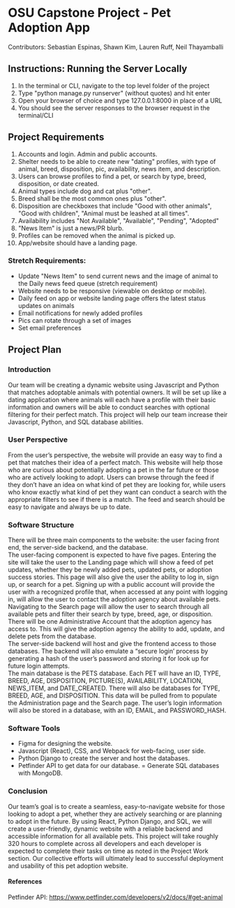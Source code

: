 # OSU Capstone Project - Pet Adoption App
Contributors: Sebastian Espinas, Shawn Kim, Lauren Ruff, Neil Thayamballi

## Instructions: Running the Server Locally
1. In the terminal or CLI, navigate to the top level folder of the project
2. Type "python manage.py runserver" (without quotes) and hit enter
3. Open your browser of choice and type 127.0.0.1:8000 in place of a URL
4. You should see the server responses to the browser request in the terminal/CLI

## Project Requirements
1. Accounts and login. Admin and public accounts.
2. Shelter needs to be able to create new "dating" profiles, with type of animal, breed, disposition, pic, availability, news item, and description.
3. Users can browse profiles to find a pet, or search by type, breed, disposition, or date created.
4. Animal types include dog and cat plus "other".
5. Breed shall be the most common ones plus "other".
6. Disposition are checkboxes that include "Good with other animals", "Good with children", "Animal must be leashed at all times".
7. Availability includes "Not Available", "Available", "Pending", "Adopted"
8. "News Item" is just a news/PR blurb.
9. Profiles can be removed when the animal is picked up.
10. App/website should have a landing page.

### Stretch Requirements:
- Update "News Item" to send current news and the image of animal to the Daily news feed queue (stretch requirement)
- Website needs to be responsive (viewable on desktop or mobile).
- Daily feed on app or website landing page offers the latest status updates on animals
- Email notifications for newly added profiles
- Pics can rotate through a set of images
- Set email preferences

## Project Plan
### Introduction
Our team will be creating a dynamic website using Javascript and Python that matches adoptable animals with potential owners. It will be set up like a dating application where animals  will each have a profile with their basic information and owners will be able to conduct searches with optional filtering for their perfect match. This project will help our team increase their Javascript, Python, and SQL database abilities.  

### User Perspective
From the user’s perspective, the website will provide an easy way to find a pet that matches their idea of a perfect match. This website will help those who are curious about potentially adopting a pet in the far future or those who are actively looking to adopt. Users can browse through the feed if they don’t have an idea on what kind of pet they are looking for, while users who know exactly what kind of pet they want can conduct a search with the appropriate filters to see if there is a match. The feed and search should be easy to navigate and always be up to date.  

### Software Structure
There will be three main components to the website: the user facing front end, the server-side backend, and the database.  
The user-facing component is expected to have five pages. Entering the site will take the user to the Landing page which will show a feed of pet updates, whether they be newly added pets, updated pets, or adoption success stories. This page will also give the user the ability to log in, sign up, or search for a pet. Signing up with a public account will provide the user with a recognized profile that, when accessed at any point with logging in, will allow the user to contact the adoption agency about available pets. Navigating to the Search page will allow the user to search through all available pets and filter their search by type, breed, age, or disposition. There will be one Administrative Account that the adoption agency has access to. This will give the adoption agency the ability to add, update, and delete pets from the database.   
The server-side backend will host and give the frontend access to those databases. The backend will also emulate a “secure login’ process by generating a hash of the user’s password and storing it for look up for future login attempts.  
The main database is the PETS database. Each PET will have an ID, TYPE, BREED, AGE, DISPOSITION, PICTURE(S), AVAILABILITY, LOCATION, NEWS_ITEM, and DATE_CREATED. There will also be databases for TYPE, BREED, AGE, and DISPOSITION. This data will be pulled from to populate the Administration page and the Search page. The user’s login information will also be stored in a database, with an ID, EMAIL, and PASSWORD_HASH.   

### Software Tools
- Figma for designing the website.
- Javascript (React), CSS, and Webpack for web-facing, user side.
- Python Django to create the server and host the databases.
- Petfinder API to get data for our database.
= Generate SQL databases with MongoDB.

### Conclusion
Our team’s goal is to create a seamless, easy-to-navigate website for those looking to adopt a pet, whether they are actively searching or are planning to adopt in the future. By using React, Python Django, and SQL, we will create a user-friendly, dynamic website with a reliable backend and accessible information for all available pets. This project will take roughly 320 hours to complete across all developers and each developer is expected to complete their tasks on time as noted in the Project Work section. Our collective efforts will ultimately lead to successful deployment and usability of this pet adoption website.    

#### References
Petfinder API: https://www.petfinder.com/developers/v2/docs/#get-animal   

